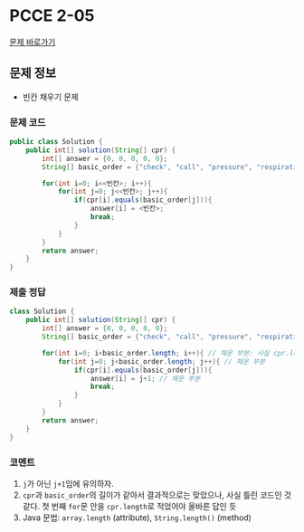 # PCCE 2-05
[문제 바로가기](https://school.programmers.co.kr/learn/courses/30/lessons/340203)

## 문제 정보
* 빈칸 채우기 문제

### 문제 코드
```java
public class Solution {
    public int[] solution(String[] cpr) {
        int[] answer = {0, 0, 0, 0, 0};
        String[] basic_order = {"check", "call", "pressure", "respiration", "repeat"};

        for(int i=0; i<<빈칸>; i++){
            for(int j=0; j<<빈칸>; j++){
                if(cpr[i].equals(basic_order[j])){
                    answer[i] = <빈칸>;
                    break;
                }
            }
        }
        return answer;
    }
}
```

### 제출 정답
```java
class Solution {
    public int[] solution(String[] cpr) {
        int[] answer = {0, 0, 0, 0, 0};
        String[] basic_order = {"check", "call", "pressure", "respiration", "repeat"};

        for(int i=0; i<basic_order.length; i++){ // 채운 부분: 사실 cpr.length 왔어야 함
            for(int j=0; j<basic_order.length; j++){ // 채운 부분
                if(cpr[i].equals(basic_order[j])){
                    answer[i] = j+1; // 채운 부분
                    break;
                }
            }
        }
        return answer;
    }
}
```

### 코멘트
1. `j`가 아닌 `j+1`임에 유의하자.
2. `cpr`과 `basic_order`의 길이가 같아서 결과적으로는 맞았으나, 사실 틀린 코드인 것 같다.
첫 번째 `for`문 안을 `cpr.length`로 적었어야 올바른 답인 듯
3. Java 문법: `array.length` (attribute), `String.length()` (method)